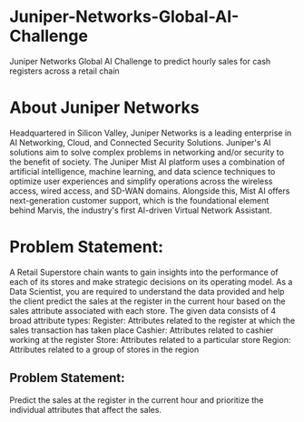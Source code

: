 # Juniper-Networks-Global-AI-Challenge
Juniper Networks Global AI Challenge to predict hourly sales for cash registers across a retail chain

# About Juniper Networks
Headquartered in Silicon Valley, Juniper Networks is a leading enterprise in AI Networking, Cloud, and Connected Security Solutions. Juniper's AI solutions aim to solve complex problems in networking and/or security to the benefit of society. The Juniper Mist AI platform uses a combination of artificial intelligence, machine learning, and data science techniques to optimize user experiences and simplify operations across the wireless access, wired access, and SD-WAN domains. Alongside this, Mist AI offers next-generation customer support, which is the foundational element behind Marvis, the industry's first AI-driven Virtual Network Assistant.

# Problem Statement:
A Retail Superstore chain wants to gain insights into the performance of each of its stores and make strategic decisions on its operating model. As a Data Scientist, you are required to understand the data provided and help the client predict the sales at the register in the current hour based on the sales attribute associated with each store.
The given data consists of 4 broad attribute types:
Register: Attributes related to the register at which the sales transaction has taken place
Cashier: Attributes related to cashier working at the register
Store: Attributes related to a particular store
Region: Attributes related to a group of stores in the region

## Problem Statement:
Predict the sales at the register in the current hour and prioritize the individual attributes that affect the sales.
